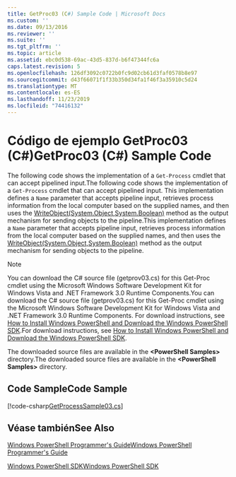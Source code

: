 ```yaml
---
title: GetProc03 (C#) Sample Code | Microsoft Docs
ms.custom: ''
ms.date: 09/13/2016
ms.reviewer: ''
ms.suite: ''
ms.tgt_pltfrm: ''
ms.topic: article
ms.assetid: ebc0d538-69ac-43d5-837d-b6f47344fc6a
caps.latest.revision: 5
ms.openlocfilehash: 126df3092c0722b0fc9d02cb61d3faf0578b8e97
ms.sourcegitcommit: d43f66071f1f33b350d34fa1f46f3a35910c5d24
ms.translationtype: MT
ms.contentlocale: es-ES
ms.lasthandoff: 11/23/2019
ms.locfileid: "74416132"
---
```

# <a name="getproc03-c-sample-code"></a><span data-ttu-id="495fd-102">Código de ejemplo GetProc03 (C#)</span><span class="sxs-lookup"><span data-stu-id="495fd-102">GetProc03 (C#) Sample Code</span></span>

<span data-ttu-id="495fd-103">The following code shows the implementation of a `Get-Process` cmdlet that can accept pipelined input.</span><span class="sxs-lookup"><span data-stu-id="495fd-103">The following code shows the implementation of a `Get-Process` cmdlet that can accept pipelined input.</span></span> <span data-ttu-id="495fd-104">This implementation defines a `Name` parameter that accepts pipeline input, retrieves process information from the local computer based on the supplied names, and then uses the [WriteObject(System.Object,System.Boolean)](/dotnet/api/system.management.automation.cmdlet.writeobject?view=pscore-6.2.0#System_Management_Automation_Cmdlet_WriteObject_System_Object_System_Boolean_) method as the output mechanism for sending objects to the pipeline.</span><span class="sxs-lookup"><span data-stu-id="495fd-104">This implementation defines a `Name` parameter that accepts pipeline input, retrieves process information from the local computer based on the supplied names, and then uses the [WriteObject(System.Object,System.Boolean)](/dotnet/api/system.management.automation.cmdlet.writeobject?view=pscore-6.2.0#System_Management_Automation_Cmdlet_WriteObject_System_Object_System_Boolean_) method as the output mechanism for sending objects to the pipeline.</span></span>

> [!NOTE]
> <span data-ttu-id="495fd-105">You can download the C# source file (getprov03.cs) for this Get-Proc cmdlet using the Microsoft Windows Software Development Kit for Windows Vista and .NET Framework 3.0 Runtime Components.</span><span class="sxs-lookup"><span data-stu-id="495fd-105">You can download the C# source file (getprov03.cs) for this Get-Proc cmdlet using the Microsoft Windows Software Development Kit for Windows Vista and .NET Framework 3.0 Runtime Components.</span></span> <span data-ttu-id="495fd-106">For download instructions, see [How to Install Windows PowerShell and Download the Windows PowerShell SDK](/powershell/scripting/developer/installing-the-windows-powershell-sdk).</span><span class="sxs-lookup"><span data-stu-id="495fd-106">For download instructions, see [How to Install Windows PowerShell and Download the Windows PowerShell SDK](/powershell/scripting/developer/installing-the-windows-powershell-sdk).</span></span>
>
> <span data-ttu-id="495fd-107">The downloaded source files are available in the **\<PowerShell Samples>** directory.</span><span class="sxs-lookup"><span data-stu-id="495fd-107">The downloaded source files are available in the **\<PowerShell Samples>** directory.</span></span>

## <a name="code-sample"></a><span data-ttu-id="495fd-108">Code Sample</span><span class="sxs-lookup"><span data-stu-id="495fd-108">Code Sample</span></span>

[!code-csharp[GetProcessSample03.cs](../../../../powershell-sdk-samples/SDK-2.0/csharp/GetProcessSample03/GetProcessSample03.cs#L11-L78 "GetProcessSample03.cs")]

## <a name="see-also"></a><span data-ttu-id="495fd-109">Véase también</span><span class="sxs-lookup"><span data-stu-id="495fd-109">See Also</span></span>

[<span data-ttu-id="495fd-110">Windows PowerShell Programmer's Guide</span><span class="sxs-lookup"><span data-stu-id="495fd-110">Windows PowerShell Programmer's Guide</span></span>](./windows-powershell-programmer-s-guide.md)

[<span data-ttu-id="495fd-111">Windows PowerShell SDK</span><span class="sxs-lookup"><span data-stu-id="495fd-111">Windows PowerShell SDK</span></span>](../windows-powershell-reference.md)
